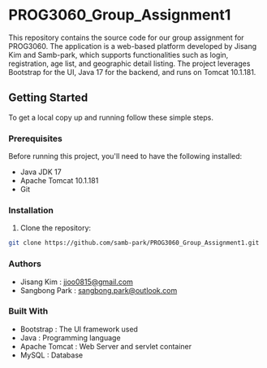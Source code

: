 # PROG3060_Group_Assignment1

This repository contains the source code for our group assignment for PROG3060. The application is a web-based platform developed by Jisang Kim and Samb-park, which supports functionalities such as login, registration, age list, and geographic detail listing. The project leverages Bootstrap for the UI, Java 17 for the backend, and runs on Tomcat 10.1.181.

## Getting Started

To get a local copy up and running follow these simple steps.

### Prerequisites

Before running this project, you'll need to have the following installed:
- Java JDK 17
- Apache Tomcat 10.1.181
- Git

### Installation

1. Clone the repository:
```bash
git clone https://github.com/samb-park/PROG3060_Group_Assignment1.git
```

### Authors
- Jisang Kim : jjoo0815@gmail.com
- Sangbong Park : sangbong.park@outlook.com

### Built With
- Bootstrap : The UI framework used
- Java : Programming language
- Apache Tomcat : Web Server and servlet container
- MySQL : Database



